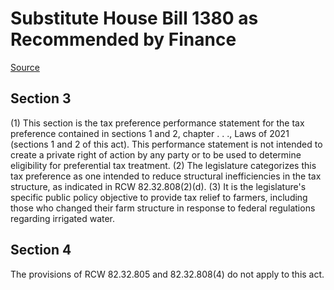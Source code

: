 # Substitute House Bill 1380 as Recommended by Finance

[Source](http://lawfilesext.leg.wa.gov/biennium/2021-22/Xml/Bills/House%20Bills/1380-S.xml)
## Section 3
(1) This section is the tax preference performance statement for the tax preference contained in sections 1 and 2, chapter . . ., Laws of 2021 (sections 1 and 2 of this act). This performance statement is not intended to create a private right of action by any party or to be used to determine eligibility for preferential tax treatment.
(2) The legislature categorizes this tax preference as one intended to reduce structural inefficiencies in the tax structure, as indicated in RCW 82.32.808(2)(d).
(3) It is the legislature's specific public policy objective to provide tax relief to farmers, including those who changed their farm structure in response to federal regulations regarding irrigated water.

## Section 4
The provisions of RCW 82.32.805 and 82.32.808(4) do not apply to this act.
